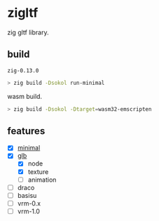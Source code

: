 # zigltf

zig gltf library.

## build

`zig-0.13.0`

```sh
> zig build -Dsokol run-minimal
```

wasm build.

```sh
> zig build -Dsokol -Dtarget=wasm32-emscripten
```

## features

- [x] [minimal](https://github.khronos.org/glTF-Tutorials/gltfTutorial/gltfTutorial_003_MinimalGltfFile.html)
- [x] [glb](https://github.com/KhronosGroup/glTF-Sample-Assets/tree/main/Models/CesiumMilkTruck/glTF-Binary)
  - [x] node
  - [x] texture
  - [ ] animation
- [ ] draco
- [ ] basisu
- [ ] vrm-0.x
- [ ] vrm-1.0
